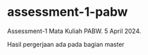 # assessment-1-pabw
Assessment-1 Mata Kuliah PABW. 5 April 2024.

Hasil pergerjaan ada pada bagian master
